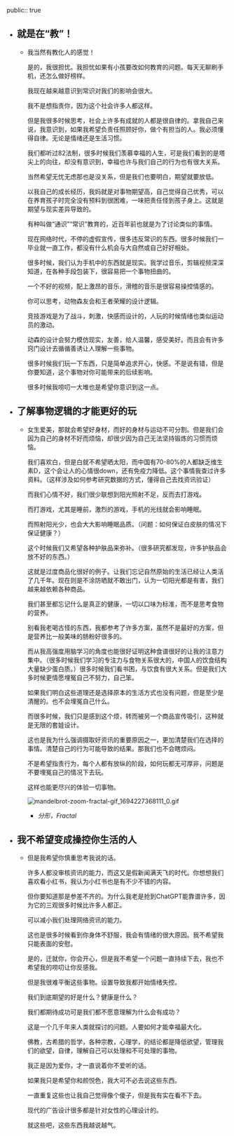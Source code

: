 public:: true

- ## 就是在“教”！
	- 我当然有教化人的感觉！
	  
	  是的，我很担忧。我担忧如果有小孩要改如何教育的问题。每天无聊刷手机，还怎么做好榜样。
	  
	  我现在越来越意识到常识对我们的影响会很大。
	  
	  我不是想指责你，因为这个社会许多人都这样。
	  
	  但是我很多时候思考，社会上许多有成就的人都是很自律的。拿我自己来说，我意识到，如果我希望负责任照顾好你，做个有担当的人。我必须懂得自律。无论是情绪还是生活习惯。
	  
	  我们都听过82法制，很多时候我们羡慕幸福的人生，可是我们看到的是塔尖上的向往，却没有意识到，幸福也许与我们自己的行为也有很大关系。
	  
	  当然希望无忧无虑那也是没关系，但是我们也要明白，期望就要放低。
	  
	  以我自己的成长经历，我妈就是对事物期望高，自己觉得自己优秀，可以在养育孩子时完全没有预料到很困难，一味把责任怪到孩子身上。这就是期望与现实差异导致的。
	  
	  有种叫做“通识”“常识”教育的，近百年前也就是为了讨论类似的事情。
	  
	  现在网络时代，不停的虚假宣传，很多违反常识的东西。很多时候我们一毕业就一直工作，都没有什么机会与大自然或自己好好相处。
	  
	  很多时候，我们认为手机中的东西就是现实。我学过音乐，剪辑视频深深知道，在各种手段包装下，很容易把一个事物扭曲的。
	  
	  一个不好的视频，配上激昂的音乐，滑稽的音乐是很容易操控情感的。
	  
	  你可以思考，动物森友会和王者荣耀的设计逻辑。
	  
	  竞技游戏是为了战斗，刺激，快感而设计的，人玩的时候情绪也类似运动员的激动。
	  
	  动森的设计会努力模仿现实，友善，给人温馨，感受美好。而且会有许多窍门设计去循循善诱让人理解一些事物。
	  
	  很多时候我们玩一下东西，只是简单追求开心，快感。不是说有错，但是你要知道，这个事物对你可能带来的后续影响。
	  
	  很多时候我唠叨一大堆也是希望你意识到这一点。
- ## 了解事物逻辑的才能更好的玩
	- 女生爱美，那就会希望好身材，而好的身材与运动不可分割。但是我们会因为自己的身材不好而烦恼，却很少因为自己无法坚持锻炼的习惯而烦恼。
	  
	  我们喜欢白，但是白就不希望晒太阳，而中国有70-80%的人都缺乏维生素D，这个会让人的心情很down，还有免疫力降低。这个事情我查过许多资料。（这样涉及如何参考研究数据的方式，懂得自己去找资讯验证）
	  
	  而我们心情不好，我们很少联想到阳光照射不足，反而去打游戏。
	  
	  而打游戏，尤其是睡前，激烈的游戏，手机的光线就会影响睡眠。
	  
	  而照射阳光少，也会大大影响睡眠品质。（问题：如何保证白皮肤的情况下保证健康？）
	  
	  这个时候我们又希望各种护肤品来弥补。（很多研究都发现，许多护肤品会放不好的东西。）
	  
	  这就是过度商品化很好的例子。让我们忘记自然原始的生活已经让人类活了几千年。现在则是不涂防晒就不敢出门，认为一切阳光都是有害，我们越来越依赖各种商品。
	  
	  我们甚至都忘记什么是真正的健康，一切以口味为标准，而不是思考食物的营养。
	  
	  别看我老喝古怪的东西，我都参考了许多方案，虽然不是最好的方案，但是营养比一般美味的肠粉好很多的。
	  
	  而从我高强度用脑学习的角度也能很好证明这种食谱很好的让我的注意力集中。（很多时候我们学习的专注力与食物关系很大的，中国人的饮食结构大量缺少蛋白质。）很多时候我们看书困，与饮食有很大关系。但是我们大多时候更情愿埋冤自己不努力，自己笨。
	  
	  如果我们明白这些道理还是选择原本的生活方式也没有问题，但是至少是清醒的。也不会埋冤自己什么。
	  
	  而很多时候，我们只是感到这个烦，转而被另一个商品宣传吸引，这种就是无限的套娃设计。
	  
	  这也是我为什么强调摄取好资讯的重要原因之一，更加清楚我们在选择的事情。清楚自己的行为可能导致的结果。那我们也不会瞎烦闷。
	  
	  不是希望指责行为，每个人都有放纵的阶段，如何玩都无可厚非，问题是不要埋冤自己的情况下去玩。
	  
	  这样也能更尽兴的体验一切事物。
	  
	  ![mandelbrot-zoom-fractal-gif_1694227368111_0.gif](../assets/mandelbrot-zoom-fractal-gif_1694227368111_0_1695063651315_0.gif)
		- *分形，Fractal*
- ## 我不希望变成操控你生活的人
	- 但是我希望你慎重思考我说的话。
	  
	  许多人都没审核资讯的能力，而这又是假新闻满天飞的时代。你想想我们喜欢看小红书，我认为小红书也是有不少不错的内容。
	  
	  但你要知道那是参差不齐的。为什么我老是抢到ChatGPT能靠谱许多，因为它的三观很多时候比许多人都正。
	  
	  可以减小我们处理网络资讯的能力。
	  
	  这也是很多时候看到你身体不舒服，我会有情绪的很大原因。我不希望我只能表面的安慰。
	  
	  是的，迁就你，你会开心，但是我不希望一个问题一直持续下去，我也不希望我的唠叨让你反感我。
	  
	  但是我很难平衡这些事物。设置导致我都开始情绪失控。
	  
	  我们到底期望的好是什么？健康是什么？
	  
	  我们都期待成功可是我们都不愿意理解为什么会有成功？
	  
	  这是一个几千年来人类就探讨的问题。人要如何才能幸福最大化。
	  
	  佛教，古希腊的哲学，各种宗教，心理学，的结论都是降低欲望，管理我们的欲望，自律，理解自己可以处理和不可处理的事物。
	  
	  我正是因为爱你，才一直说着你不爱听的话。
	  
	  如果我只是希望你和颜悦色，我大可不必去说这些东西。
	  
	  一直重复这些也让我自己觉得像个傻子，但是我有实在看不下去。
	  
	  现代的广告设计很多都是针对女性的心理设计的。
	  
	  就这些吧，这些东西我越说越气。